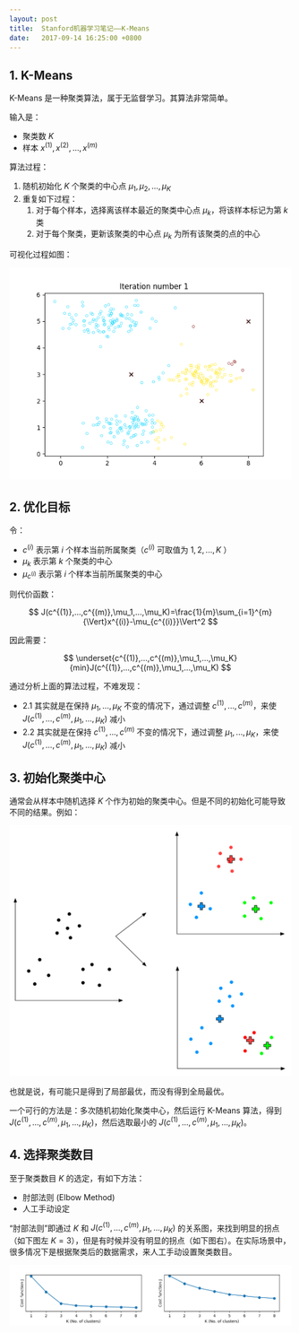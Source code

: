 ```yaml
---
layout: post
title:  Stanford机器学习笔记——K-Means
date:   2017-09-14 16:25:00 +0800
---
```


## 1. K-Means

K-Means 是一种聚类算法，属于无监督学习。其算法非常简单。

输入是：

- 聚类数 $K$
- 样本 $x^{(1)},x^{(2)},...,x^{(m)}$

算法过程：

1. 随机初始化 $K$ 个聚类的中心点 $\mu_1,\mu_2,...,\mu_K$
2. 重复如下过程：
    1. 对于每个样本，选择离该样本最近的聚类中心点 $\mu_k$，将该样本标记为第 $k$ 类
    2. 对于每个聚类，更新该聚类的中心点 $\mu_k$ 为所有该聚类的点的中心

可视化过程如图：

![](./img/2017/09/14/k-means-1.gif)

## 2. 优化目标

令：

- $c^{(i)}$ 表示第 $i$ 个样本当前所属聚类（$c^{(i)}$ 可取值为 $1,2,...,K$ ）
- $\mu_k$ 表示第 $k$ 个聚类的中心
- $\mu_{c^{(i)}}$ 表示第 $i$ 个样本当前所属聚类的中心

则代价函数：

$$ J(c^{(1)},...,c^{(m)},\mu_1,...,\mu_K)=\frac{1}{m}\sum_{i=1}^{m}{\Vert}x^{(i)}-\mu_{c^{(i)}}\Vert^2 $$

因此需要：

$$ \underset{c^{(1)},...,c^{(m)},\mu_1,...,\mu_K}{min}J(c^{(1)},...,c^{(m)},\mu_1,...,\mu_K) $$

通过分析上面的算法过程，不难发现：

- 2.1 其实就是在保持 $\mu_1,...,\mu_K$ 不变的情况下，通过调整 $c^{(1)},...,c^{(m)}$，来使 $J(c^{(1)},...,c^{(m)},\mu_1,...,\mu_K)$ 减小
- 2.2 其实就是在保持 $c^{(1)},...,c^{(m)}$ 不变的情况下，通过调整 $\mu_1,...,\mu_K$，来使 $J(c^{(1)},...,c^{(m)},\mu_1,...,\mu_K)$ 减小

## 3. 初始化聚类中心

通常会从样本中随机选择 $K$ 个作为初始的聚类中心。但是不同的初始化可能导致不同的结果。例如：

![](./img/2017/09/14/k-means-2.svg)

也就是说，有可能只是得到了局部最优，而没有得到全局最优。

一个可行的方法是：多次随机初始化聚类中心，然后运行 K-Means 算法，得到 $J(c^{(1)},...,c^{(m)},\mu_1,...,\mu_K)$，然后选取最小的 $J(c^{(1)},...,c^{(m)},\mu_1,...,\mu_K)$。

## 4. 选择聚类数目

至于聚类数目 $K$ 的选定，有如下方法：

- 肘部法则 (Elbow Method)
- 人工手动设定

“肘部法则”即通过 $K$ 和 $J(c^{(1)},...,c^{(m)},\mu_1,...,\mu_K)$ 的关系图，来找到明显的拐点（如下图左 $K=3$），但是有时候并没有明显的拐点（如下图右）。在实际场景中，很多情况下是根据聚类后的数据需求，来人工手动设置聚类数目。

![](./img/2017/09/14/k-means-3.png)
